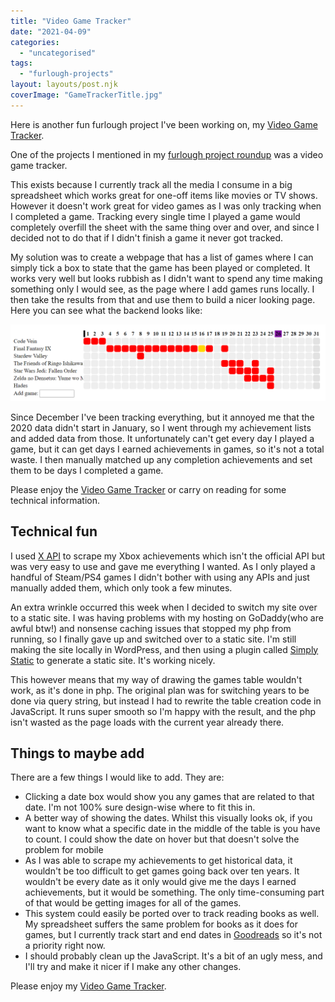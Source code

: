 ```yaml
---
title: "Video Game Tracker"
date: "2021-04-09"
categories: 
  - "uncategorised"
tags: 
  - "furlough-projects"
layout: layouts/post.njk
coverImage: "GameTrackerTitle.jpg"
---
```


Here is another fun furlough project I've been working on, my [Video Game Tracker](http://192.168.1.148/wordpress/video-game-tracker/).

One of the projects I mentioned in my [furlough project roundup](http://192.168.1.148/wordpress/2021/03/27/furlough-funtimes/) was a video game tracker.

This exists because I currently track all the media I consume in a big spreadsheet which works great for one-off items like movies or TV shows. However it doesn't work great for video games as I was only tracking when I completed a game. Tracking every single time I played a game would completely overfill the sheet with the same thing over and over, and since I decided not to do that if I didn't finish a game it never got tracked.

My solution was to create a webpage that has a list of games where I can simply tick a box to state that the game has been played or completed. It works very well but looks rubbish as I didn't want to spend any time making something only I would see, as the page where I add games runs locally. I then take the results from that and use them to build a nicer looking page. Here you can see what the backend looks like:

![A screenshot of the backend of my video game tracker](images/gametracker.png "I can click a square next to a game for the corresponding date, and it adds it to the list")

Since December I've been tracking everything, but it annoyed me that the 2020 data didn't start in January, so I went through my achievement lists and added data from those. It unfortunately can't get every day I played a game, but it can get days I earned achievements in games, so it's not a total waste. I then manually matched up any completion achievements and set them to be days I completed a game.

Please enjoy the [Video Game Tracker](http://192.168.1.148/wordpress/video-game-tracker/) or carry on reading for some technical information.

## Technical fun

I used [X API](https://xapi.us/) to scrape my Xbox achievements which isn't the official API but was very easy to use and gave me everything I wanted. As I only played a handful of Steam/PS4 games I didn't bother with using any APIs and just manually added them, which only took a few minutes.

An extra wrinkle occurred this week when I decided to switch my site over to a static site. I was having problems with my hosting on GoDaddy(who are awful btw!) and nonsense caching issues that stopped my php from running, so I finally gave up and switched over to a static site. I'm still making the site locally in WordPress, and then using a plugin called [Simply Static](https://wordpress.org/plugins/simply-static/) to generate a static site. It's working nicely.

This however means that my way of drawing the games table wouldn't work, as it's done in php. The original plan was for switching years to be done via query string, but instead I had to rewrite the table creation code in JavaScript. It runs super smooth so I'm happy with the result, and the php isn't wasted as the page loads with the current year already there.

## Things to maybe add

There are a few things I would like to add. They are:

- Clicking a date box would show you any games that are related to that date. I'm not 100% sure design-wise where to fit this in.
- A better way of showing the dates. Whilst this visually looks ok, if you want to know what a specific date in the middle of the table is you have to count. I could show the date on hover but that doesn't solve the problem for mobile
- As I was able to scrape my achievements to get historical data, it wouldn't be too difficult to get games going back over ten years. It wouldn't be every date as it only would give me the days I earned achievements, but it would be something. The only time-consuming part of that would be getting images for all of the games.
- This system could easily be ported over to track reading books as well. My spreadsheet suffers the same problem for books as it does for games, but I currently track start and end dates in [Goodreads](https://www.goodreads.com/) so it's not a priority right now.
- I should probably clean up the JavaScript. It's a bit of an ugly mess, and I'll try and make it nicer if I make any other changes.

Please enjoy my [Video Game Tracker](http://192.168.1.148/wordpress/video-game-tracker/).
